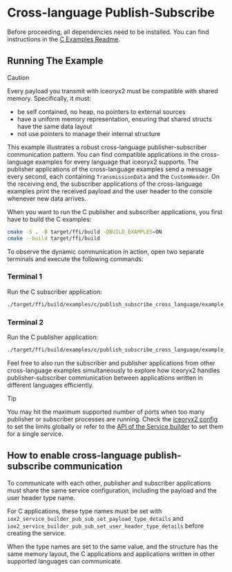 # Cross-language Publish-Subscribe

Before proceeding, all dependencies need to be installed. You can find
instructions in the [C Examples Readme](../README.md).

## Running The Example

> [!CAUTION]
> Every payload you transmit with iceoryx2 must be compatible with shared
> memory. Specifically, it must:
>
> * be self contained, no heap, no pointers to external sources
> * have a uniform memory representation, ensuring that shared structs have the
>     same data layout
> * not use pointers to manage their internal structure

This example illustrates a robust cross-language publisher-subscriber
communication pattern. You can find compatible applications in the
cross-language examples for every language that iceoryx2 supports. The publisher
applications of the cross-language examples send a message every second, each
containing `TransmissionData` and the `CustomHeader`. On the receiving end, the
subscriber applications of the cross-language examples print the received
payload and the user header to the console whenever new data arrives.

When you want to run the C publisher and subscriber applications, you first have
to build the C examples:

```sh
cmake -S . -B target/ffi/build -DBUILD_EXAMPLES=ON
cmake --build target/ffi/build
```

To observe the dynamic communication in action, open two separate terminals and
execute the following commands:

### Terminal 1

Run the C subscriber application:

```sh
./target/ffi/build/examples/c/publish_subscribe_cross_language/example_c_cross_language_subscriber
```

### Terminal 2

Run the C publisher application:

```sh
./target/ffi/build/examples/c/publish_subscribe_cross_language/example_c_cross_language_publisher
```

Feel free to also run the subscriber and publisher applications from other
cross-language examples simultaneously to explore how iceoryx2 handles
publisher-subscriber communication between applications written in different
languages efficiently.

> [!TIP]
> You may hit the maximum supported number of ports when too many publisher or
> subscriber processes are running. Check the [iceoryx2 config](../../../config)
> to set the limits globally or refer to the
> [API of the Service builder](https://docs.rs/iceoryx2/latest/iceoryx2/service/index.html)
> to set them for a single service.

## How to enable cross-language publish-subscribe communication

To communicate with each other, publisher and subscriber applications must share
the same service configuration, including the payload and the user header type
name.

For C applications, these type names must be set with
`iox2_service_builder_pub_sub_set_payload_type_details` and
`iox2_service_builder_pub_sub_set_user_header_type_details` before creating the
service.

When the type names are set to the same value, and the structure has the same
memory layout, the C applications and applications written in other supported
languages can communicate.
